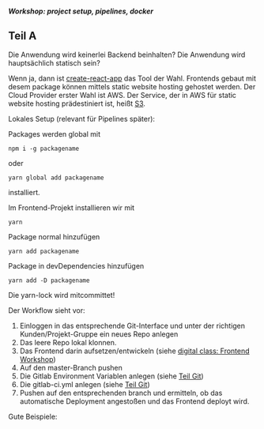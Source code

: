 ##### Workshop: project setup, pipelines, docker

## Teil A

Die Anwendung wird keinerlei Backend beinhalten?
Die Anwendung wird hauptsächlich statisch sein?

Wenn ja, dann ist [create-react-app](https://github.com/facebook/create-react-app) das Tool der Wahl.
Frontends gebaut mit desem package können mittels static website hosting gehostet werden.
Der Cloud Provider erster Wahl ist AWS.
Der Service, der in AWS für static website hosting prädestiniert ist, heißt [S3](https://aws.amazon.com/s3/?sc_channel=PS&sc_campaign=acquisition_DE&sc_publisher=google&sc_medium=ACQ-P%7CPS-GO%7CBrand%7CDesktop%7CSU%7CStorage%7CS3%7CDE%7CEN%7CText&sc_content=s3_e&sc_detail=aws%20s3&sc_category=Storage&sc_segment=293614670064&sc_matchtype=e&sc_country=DE&s_kwcid=AL!4422!3!293614670064!e!!g!!aws%20s3&ef_id=Cj0KCQiAoIPvBRDgARIsAHsCw0_WmWTLDUcFlXRtp0cGOxDYbVpiuSEjt0ITVMfUSqIMbcUHM7D8Wt8aAmGzEALw_wcB:G:s).

Lokales Setup (relevant für Pipelines später):

Packages werden global mit
```
npm i -g packagename
```

oder
```
yarn global add packagename
```

installiert.

Im Frontend-Projekt installieren wir mit
```
yarn
```

Package normal hinzufügen
```
yarn add packagename
```

Package in devDependencies hinzufügen
```
yarn add -D packagename
```

Die yarn-lock wird mitcommittet!

Der Workflow sieht vor:

1. Einloggen in das entsprechende Git-Interface und unter der richtigen Kunden/Projekt-Gruppe ein neues Repo anlegen
2. Das leere Repo lokal klonnen.
3. Das Frontend darin aufsetzen/entwickeln (siehe [digital class: Frontend Workshop](https://github.com/schmitzke/digital-class/blob/master/INFO.md))
5. Auf den master-Branch pushen
6. Die Gitlab Environment Variablen anlegen (siehe [Teil Git](teilGit.md))
7. Die gitlab-ci.yml anlegen (siehe [Teil Git](teilGit.md))
8. Pushen auf den entsprechenden branch und ermitteln, ob das automatische Deployment angestoßen und das Frontend deployt wird.

Gute Beispiele: